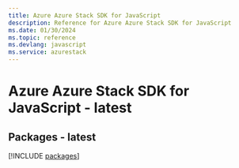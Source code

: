 ```yaml
---
title: Azure Azure Stack SDK for JavaScript
description: Reference for Azure Azure Stack SDK for JavaScript
ms.date: 01/30/2024
ms.topic: reference
ms.devlang: javascript
ms.service: azurestack
---
```

# Azure Azure Stack SDK for JavaScript - latest
## Packages - latest
[!INCLUDE [packages](azure-stack-index.md)]